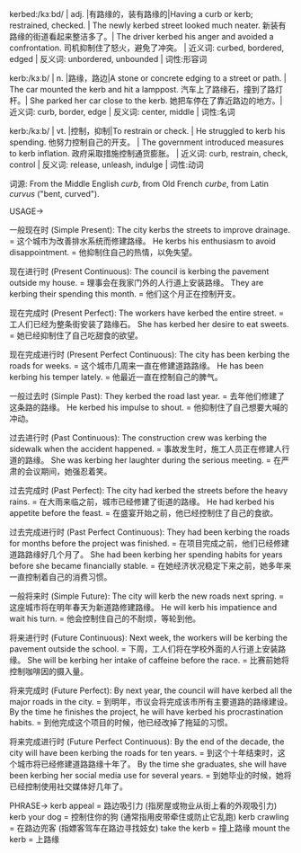 kerbed:/kɜːbd/ | adj. |有路缘的，装有路缘的|Having a curb or kerb; restrained, checked. | The newly kerbed street looked much neater. 新装有路缘的街道看起来整洁多了。| The driver kerbed his anger and avoided a confrontation. 司机抑制住了怒火，避免了冲突。 | 近义词: curbed, bordered, edged | 反义词: unbordered, unbounded | 词性:形容词

kerb:/kɜːb/ | n. |路缘，路边|A stone or concrete edging to a street or path. |  The car mounted the kerb and hit a lamppost. 汽车上了路缘石，撞到了路灯杆。|  She parked her car close to the kerb. 她把车停在了靠近路边的地方。| 近义词: curb, border, edge | 反义词: center, middle | 词性:名词

kerb:/kɜːb/ | vt. |控制，抑制|To restrain or check. |  He struggled to kerb his spending. 他努力控制自己的开支。 |  The government introduced measures to kerb inflation. 政府采取措施控制通货膨胀。 | 近义词: curb, restrain, check, control | 反义词: release, unleash, indulge | 词性:动词


词源: From the Middle English *curb*, from Old French *curbe*, from Latin *curvus* ("bent, curved").


USAGE->

一般现在时 (Simple Present):
The city kerbs the streets to improve drainage. =  这个城市为改善排水系统而修建路缘。
He kerbs his enthusiasm to avoid disappointment. = 他抑制住自己的热情，以免失望。

现在进行时 (Present Continuous):
The council is kerbing the pavement outside my house. = 理事会在我家门外的人行道上安装路缘。
They are kerbing their spending this month. = 他们这个月正在控制开支。

现在完成时 (Present Perfect):
The workers have kerbed the entire street. = 工人们已经为整条街安装了路缘石。
She has kerbed her desire to eat sweets. = 她已经抑制住了自己吃甜食的欲望。

现在完成进行时 (Present Perfect Continuous):
The city has been kerbing the roads for weeks. =  这个城市几周来一直在修建道路路缘。
He has been kerbing his temper lately. = 他最近一直在控制自己的脾气。


一般过去时 (Simple Past):
They kerbed the road last year. = 去年他们修建了这条路的路缘。
He kerbed his impulse to shout. = 他抑制住了自己想要大喊的冲动。

过去进行时 (Past Continuous):
The construction crew was kerbing the sidewalk when the accident happened. = 事故发生时，施工人员正在修建人行道的路缘。
She was kerbing her laughter during the serious meeting. = 在严肃的会议期间，她强忍着笑。


过去完成时 (Past Perfect):
The city had kerbed the streets before the heavy rains. = 在大雨来临之前，城市已经修建了街道的路缘。
He had kerbed his appetite before the feast. =  在盛宴开始之前，他已经控制住了自己的食欲。

过去完成进行时 (Past Perfect Continuous):
They had been kerbing the roads for months before the project was finished. =  在项目完成之前，他们已经修建道路路缘好几个月了。
She had been kerbing her spending habits for years before she became financially stable. = 在她经济状况稳定下来之前，她多年来一直控制着自己的消费习惯。


一般将来时 (Simple Future):
The city will kerb the new roads next spring. =  这座城市将在明年春天为新道路修建路缘。
He will kerb his impatience and wait his turn. = 他会控制住自己的不耐烦，等轮到他。


将来进行时 (Future Continuous):
Next week, the workers will be kerbing the pavement outside the school. = 下周，工人们将在学校外面的人行道上安装路缘。
She will be kerbing her intake of caffeine before the race. = 比赛前她将控制咖啡因的摄入量。


将来完成时 (Future Perfect):
By next year, the council will have kerbed all the major roads in the city. = 到明年，市议会将完成该市所有主要道路的路缘建设。
By the time he finishes the project, he will have kerbed his procrastination habits. = 到他完成这个项目的时候，他已经改掉了拖延的习惯。

将来完成进行时 (Future Perfect Continuous):
By the end of the decade, the city will have been kerbing the roads for ten years. = 到这个十年结束时，这个城市将已经修建道路路缘十年了。
By the time she graduates, she will have been kerbing her social media use for several years. = 到她毕业的时候，她将已经控制使用社交媒体好几年了。



PHRASE->
kerb appeal = 路边吸引力 (指房屋或物业从街上看的外观吸引力)
kerb your dog =  控制住你的狗 (通常指用皮带牵住或防止它乱跑)
kerb crawling =  在路边兜客 (指嫖客驾车在路边寻找妓女)
take the kerb =  撞上路缘
mount the kerb =  上路缘
